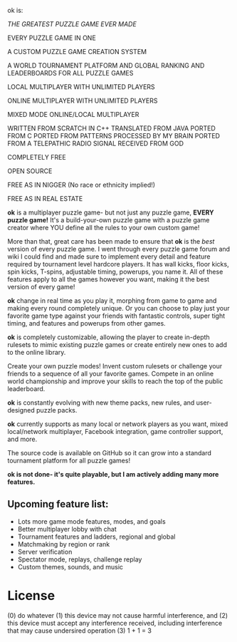 ok is:

*THE GREATEST PUZZLE GAME EVER MADE*

EVERY PUZZLE GAME IN ONE

A CUSTOM PUZZLE GAME CREATION SYSTEM

A WORLD TOURNAMENT PLATFORM AND GLOBAL RANKING AND LEADERBOARDS FOR ALL PUZZLE GAMES

LOCAL MULTIPLAYER WITH UNLIMITED PLAYERS

ONLINE MULTIPLAYER WITH UNLIMITED PLAYERS

MIXED MODE ONLINE/LOCAL MULTIPLAYER

WRITTEN FROM SCRATCH IN C++ TRANSLATED FROM JAVA PORTED FROM C PORTED FROM PATTERNS PROCESSED BY MY BRAIN PORTED FROM A TELEPATHIC RADIO SIGNAL RECEIVED FROM GOD

COMPLETELY FREE

OPEN SOURCE

FREE AS IN NIGGER (No race or ethnicity implied!)

FREE AS IN REAL ESTATE


**ok** is a multiplayer puzzle game- but not just any puzzle game, **EVERY puzzle game!** It's a build-your-own puzzle game with a puzzle game creator where YOU define all the rules to your own custom game!

More than that, great care has been made to ensure that **ok** is the *best* version of every puzzle game. I went through every puzzle game forum and wiki I could find and made sure to implement every detail and feature required by tournament level hardcore players. It has wall kicks, floor kicks, spin kicks, T-spins, adjustable timing, powerups, you name it. All of these features apply to all the games however you want, making it the best version of every game!

**ok** change in real time as you play it, morphing from game to game and making every round completely unique. Or you can choose to play just your favorite game type against your friends with fantastic controls, super tight timing, and features and powerups from other games.

**ok** is completely customizable, allowing the player to create in-depth rulesets to mimic existing puzzle games or create entirely new ones to add to the online library.

Create your own puzzle modes! Invent custom rulesets or challenge your friends to a sequence of all your favorite games. Compete in an online world championship and improve your skills to reach the top of the public leaderboard.

**ok** is constantly evolving with new theme packs, new rules, and user-designed puzzle packs.

**ok** currently supports as many local or network players as you want, mixed local/network multiplayer, Facebook integration, game controller support, and more.

The source code is available on GitHub so it can grow into a standard tournament platform for all puzzle games!

**ok is not done- it's quite playable, but I am actively adding many more features.**

## Upcoming feature list:
* Lots more game mode features, modes, and goals
* Better multiplayer lobby with chat
* Tournament features and ladders, regional and global
* Matchmaking by region or rank
* Server verification
* Spectator mode, replays, challenge replay
* Custom themes, sounds, and music

# License

(0) do whatever
(1) this device may not cause harmful interference, and (2) this device must accept any interference received, including interference that may cause undersired operation
(3) 1 + 1 = 3

